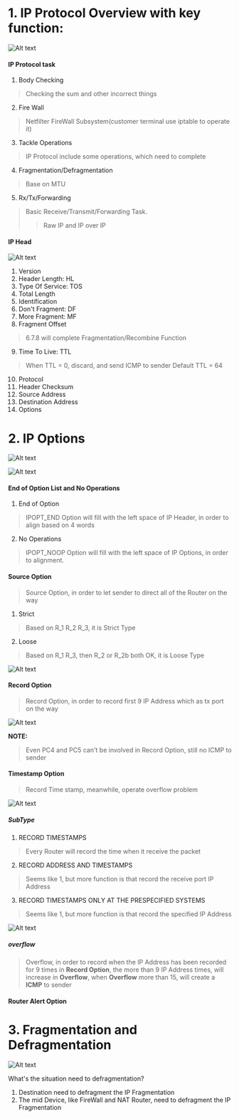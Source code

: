 # 1. IP Protocol Overview with key function:

![Alt text](/pic/ip_overview.png)

#### IP Protocol task
1. Body Checking
>Checking the sum and other incorrect things
2. Fire Wall
>Netfilter FireWall Subsystem(customer terminal use iptable to operate it)
3. Tackle Operations
>IP Protocol include some operations, which need to complete
4. Fragmentation/Defragmentation
>Base on MTU
5. Rx/Tx/Forwarding
>Basic Receive/Transmit/Forwarding Task.
>>Raw IP and IP over IP

#### IP Head
![Alt text](/pic/IP_Head.png)

1. Version
2. Header Length: HL
3. Type Of Service: TOS
4. Total Length
5. Identification
6. Don't Fragment: DF
7. More Fragment: MF
8. Fragment Offset
>6.7.8 will complete Fragmentation/Recombine Function
9. Time To Live: TTL
>When TTL = 0, discard, and send ICMP to sender
>Default TTL = 64
10. Protocol
11. Header Checksum
12. Source Address
13. Destination Address
14. Options

# 2. IP Options
![Alt text](/pic/IP_Options.png)

![Alt text](/pic/IP_Options_Type.png)

#### End of Option List and No Operations
1. End of Option
> IPOPT_END Option will fill with the left space of IP Header, in order to align based on 4 words
2. No Operations
>IPOPT_NOOP Option will fill with the left space of IP Options, in order to alignment.

#### Source Option
>Source Option, in order to let sender to direct all of the Router on the way
1. Strict
> Based on R_1 R_2 R_3, it is Strict Type
2. Loose
> Based on R_1 R_3, then R_2 or R_2b both OK, it is Loose Type

![Alt text](/pic/IP_Router.png)

#### Record Option
> Record Option, in order to record first 9 IP Address which as tx port on the way

![Alt text](/pic/IP_Record_Instance.png)

**NOTE:**
>Even PC4 and PC5 can't be involved in Record Option, still no ICMP to sender


#### Timestamp Option
> Record Time stamp, meanwhile, operate overflow problem

![Alt text](/pic/IP_Timestamp.png)

##### SubType
1. RECORD TIMESTAMPS
> Every Router will record the time when it receive the packet
2. RECORD ADDRESS AND TIMESTAMPS
> Seems like 1, but more function is that record the receive port IP Address
3. RECORD TIMESTAMPS ONLY AT THE PRESPECIFIED SYSTEMS
> Seems like 1, but more function is that record the specified IP Address

![Alt text](/pic/IP_TimeStamp_Instance.png)

##### overflow
> Overflow, in order to record when the IP Address has been recorded for 9 times in **Record Option**, the more than 9 IP Address times, will increase in **Overflow**, when **Overflow** more than 15, will create a **ICMP** to sender


#### Router Alert Option

# 3. Fragmentation and Defragmentation

![Alt text](/pic/IP_fragmentation.png)

What's the situation need to defragmentation?
1. Destination need to defragment the IP Fragmentation
2. The mid Device, like FireWall and NAT Router, need to defragment the IP Fragmentation
